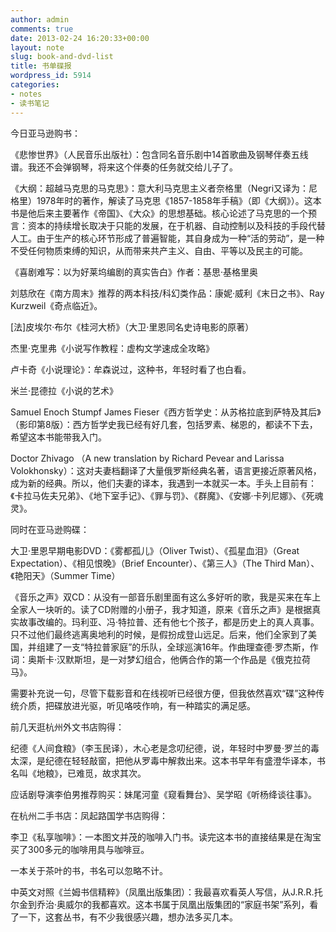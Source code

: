 ```yaml
---
author: admin
comments: true
date: 2013-02-24 16:20:33+00:00
layout: note
slug: book-and-dvd-list
title: 书单碟报
wordpress_id: 5914
categories:
- notes
- 读书笔记
---
```


今日亚马逊购书：

《悲惨世界》（人民音乐出版社）：包含同名音乐剧中14首歌曲及钢琴伴奏五线谱。我还不会弹钢琴，将来这个伴奏的任务就交给儿子了。

《大纲：超越马克思的马克思》：意大利马克思主义者奈格里（Negri又译为：尼格里）1978年时的著作，解读了马克思《1857-1858年手稿》（即《大纲》）。这本书是他后来主要著作《帝国》、《大众》的思想基础。核心论述了马克思的一个预言：资本的持续增长取决于只能的发展，在于机器、自动控制以及科技的手段代替人工。由于生产的核心环节形成了普遍智能，其自身成为一种“活的劳动”，是一种不受任何物质束缚的知识，从而带来共产主义、自由、平等以及民主的可能。

《喜剧难写：以为好莱坞编剧的真实告白》作者：基思·基格里奥

刘慈欣在《南方周末》推荐的两本科技/科幻类作品：康妮·威利《末日之书》、Ray Kurzweil《奇点临近》。

[法]皮埃尔·布尔《桂河大桥》（大卫·里恩同名史诗电影的原著）

杰里·克里弗《小说写作教程：虚构文学速成全攻略》

卢卡奇《小说理论》：牟森说过，这种书，年轻时看了也白看。

米兰·昆德拉《小说的艺术》

Samuel Enoch Stumpf James Fieser《西方哲学史：从苏格拉底到萨特及其后》（影印第8版）：西方哲学史我已经有好几套，包括罗素、梯恩的，都读不下去，希望这本书能带我入门。

Doctor Zhivago （A new translation by Richard Pevear and Larissa Volokhonsky）：这对夫妻档翻译了大量俄罗斯经典名著，语言更接近原著风格，成为新的经典。所以，他们夫妻的译本，我遇到一本就买一本。手头上目前有：《卡拉马佐夫兄弟》、《地下室手记》、《罪与罚》、《群魔》、《安娜·卡列尼娜》、《死魂灵》。

同时在亚马逊购碟：

大卫·里恩早期电影DVD：《雾都孤儿》（Oliver Twist）、《孤星血泪》（Great Expectation）、《相见恨晚》（Brief Encounter）、《第三人》（The Third Man）、《艳阳天》（Summer Time）

《音乐之声》双CD：从没有一部音乐剧里面有这么多好听的歌，我是买来在车上全家人一块听的。读了CD附赠的小册子，我才知道，原来《音乐之声》是根据真实故事改编的。玛利亚、冯·特拉普、还有他七个孩子，都是历史上的真人真事。只不过他们最终逃离奥地利的时候，是假扮成登山远足。后来，他们全家到了美国，并组建了一支“特拉普家庭”的乐队，全球巡演16年。作曲理查德·罗杰斯，作词：奥斯卡·汉默斯坦，是一对梦幻组合，他俩合作的第一个作品是《俄克拉荷马》。

需要补充说一句，尽管下载影音和在线视听已经很方便，但我依然喜欢“碟”这种传统介质，把碟放进光驱，听见咯吱作响，有一种踏实的满足感。

前几天逛杭州外文书店购得：

纪德《人间食粮》（李玉民译），木心老是念叨纪德，说，年轻时中罗曼·罗兰的毒太深，是纪德在轻轻敲窗，把他从罗毒中解救出来。这本书早年有盛澄华译本，书名叫《地粮》，已难觅，故求其次。

应话剧导演李伯男推荐购买：妹尾河童《窥看舞台》、吴学昭《听杨绛谈往事》。

在杭州二手书店：凤起路国学书店购得：

李卫《私享咖啡》：一本图文并茂的咖啡入门书。读完这本书的直接结果是在淘宝买了300多元的咖啡用具与咖啡豆。

一本关于茶叶的书，书名可以忽略不计。

中英文对照《兰姆书信精粹》（凤凰出版集团）：我最喜欢看英人写信，从J.R.R.托尔金到乔治·奥威尔的我都喜欢。这本书属于凤凰出版集团的“家庭书架”系列，看了一下，这套丛书，有不少我很感兴趣，想办法多买几本。
